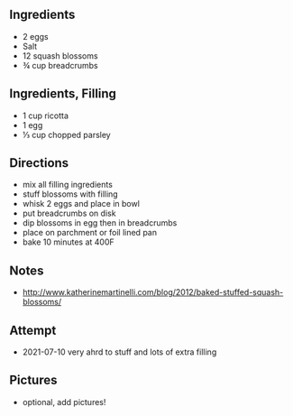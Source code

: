 ## Ingredients
* 2 eggs
* Salt
* 12 squash blossoms
* ¾ cup breadcrumbs

## Ingredients, Filling
* 1 cup ricotta
* 1 egg
* ⅓ cup chopped parsley 

## Directions
* mix all filling ingredients
* stuff blossoms with filling
* whisk 2 eggs and place in bowl
* put breadcrumbs on disk
* dip blossoms in egg then in breadcrumbs
* place on parchment or foil lined pan 
* bake 10 minutes at 400F

## Notes
* http://www.katherinemartinelli.com/blog/2012/baked-stuffed-squash-blossoms/

## Attempt
* 2021-07-10 very ahrd to stuff and lots of extra filling

## Pictures
* optional, add pictures!
